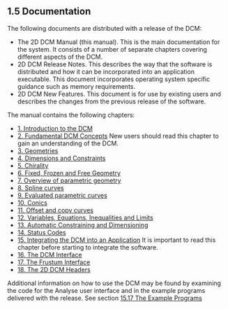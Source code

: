 ## 1.5 Documentation

The following documents are distributed with a release of the DCM:

- The 2D DCM Manual (this manual). This is the main documentation for the system. 
It consists of a number of separate chapters covering different aspects of the DCM.
- 2D DCM Release Notes. 
This describes the way that the software is distributed and how it can be incorporated into an application executable. 
This document incorporates operating system specific guidance such as memory requirements.
- 2D DCM New Features. 
This document is for use by existing users and describes the changes from the previous release of the software.

The manual contains the following chapters:

- [1\. Introduction to the DCM](1._Introduction_to_the_DCM.md)
- [2\. Fundamental DCM Concepts](2._Fundamental_DCM_Concepts.md)
New users should read this chapter to gain an understanding of the DCM.
- [3\. Geometries](3._Geometries.md)
- [4\. Dimensions and Constraints](4._Dimensions_and_Constraints.md)
- [5\. Chirality](5._Chirality.md)
- [6\. Fixed, Frozen and Free Geometry](6._Fixed,_Frozen_and_Free_Geometry.md)
- [7\. Overview of parametric geometry](7._Overview_of_parametric_geometry.md)
- [8\. Spline curves](8._Spline_curves.md)
- [9\. Evaluated parametric curves](9._Evaluated_parametric_curves.md)
- [10\. Conics](10._Conics.md)
- [11\. Offset and copy curves](11._Offset_and_copy_curves.md)
- [12\. Variables, Equations, Inequalities and Limits](12._Variables,_Equations,_Inequalities_and_Limits.md)
- [13\. Automatic Constraining and Dimensioning](13._Automatic_Constraining_and_Dimensioning.md)
- [14\. Status Codes](14._Status_Codes.md)
- [15\. Integrating the DCM into an Application](15._Integrating_the_DCM_into_an_Application.md)
It is important to read this chapter before starting to integrate the software.
- [16\. The DCM Interface](16._The_DCM_Interface.md)
- [17\. The Frustum Interface](17._The_Frustum_Interface.md)
- [18\. The 2D DCM Headers](18._The_2D_DCM_Headers.md)

Additional information on how to use the DCM may be found by examining the code for the Analyse user interface and in the example programs delivered with the release. 
See section [15.17 The Example Programs](15.17._The_Example_Programs.md)

